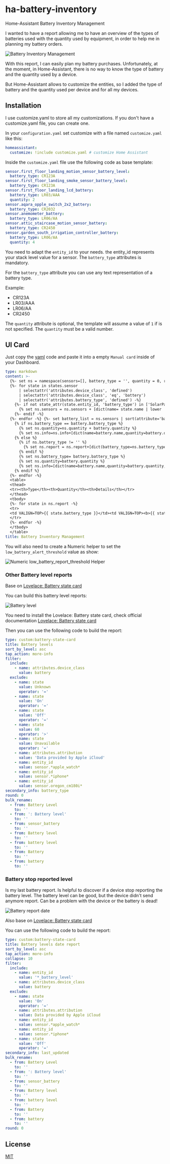 # ha-battery-inventory
Home-Assistant Battery Inventory Management

I wanted to have a report allowing me to have an overview of the types of batteries used with the quantity used by equipment, in order to help me in planning my battery orders.

![Battery Inventory Management][report]

With this report, I can easily plan my battery purchases.
Unfortunately, at the moment, in Home-Assistant, there is no way to know the type of battery and the quantity used by a device.

But Home-Assistant allows to customize the entities, so I added the type of battery and the quantity used per device and for all my devices.

## Installation

I use customize.yaml to store all my customizations. If you don't have a customize.yaml file, you can create one.

In your `configuration.yaml` set customize with a file named `customize.yaml` like this:

```yaml
homeassistant:
  customize: !include customize.yaml # customize Home Assistant
```

Inside the `customize.yaml` file use the following code as base template:
<!-- MARKDOWN-AUTO-DOCS:START (CODE:src=./config/customize.yaml) -->
<!-- The below code snippet is automatically added from ./config/customize.yaml -->
```yaml
sensor.first_floor_landing_motion_sensor_battery_level:
  battery_type: CR123A
sensor.first_floor_landing_smoke_sensor_battery_level:
  battery_type: CR123A
sensor.first_floor_landing_lcd_battery:
  battery_type: LR03/AAA
  quantity: 2
sensor.aqara_opple_switch_2x2_battery:
  battery_type: CR2032
sensor.anemometer_battery:
  battery_type: LR06/AA
sensor.attic_staircase_motion_sensor_battery:
  battery_type: CR2450
sensor.garden_south_irrigation_controller_battery:
  battery_type: LR06/AA
  quantity: 4
```
<!-- MARKDOWN-AUTO-DOCS:END -->

You need to adapt the `entity_id` to your needs. the entity_id represents your stack level value for a sensor.
The `battery_type` attributes is mandatory.

For the `battery_type` attribute you can use any text representation of a battery type.

Example:

- CR123A
- LR03/AAA
- LR06/AA
- CR2450

The `quantity` attribute is optional, the template will assume a value of `1` if is not specified. The `quantity` must be a valid number.

## UI Card

Just copy the [yaml](markdown-card.yam) code and paste it into a empty `Manual card` inside of your Dashboard.

<!-- MARKDOWN-AUTO-DOCS:START (CODE:src=./config/markdown-card.yaml) -->
<!-- The below code snippet is automatically added from ./config/markdown-card.yaml -->
```yaml
type: markdown
content: >-
  {%- set ns = namespace(sensors=[], battery_type = '', quantity = 0, report=[], info=[]) -%}
  {%- for state in states.sensor 
      | selectattr('attributes.device_class', 'defined')
      | selectattr('attributes.device_class', 'eq', 'battery')
      | selectattr('attributes.battery_type', 'defined') -%}
    {%- if not state_attr(state.entity_id, 'battery_type') in ['SolarPanel','DC', 'Battery', 'APCRBC110'] -%}
      {% set ns.sensors = ns.sensors + [dict(name= state.name | lower | replace(':', '') | replace(' battery level', '') | replace(' battery', '') | capitalize() , battery_type=state_attr(state.entity_id, 'battery_type'), quantity=state_attr(state.entity_id, 'quantity') | int(1), level=state.state |int(0) )] %}
    {%- endif -%}
  {%- endfor -%} {%- set battery_list = ns.sensors | sort(attribute='battery_type') %} {%- for battery in battery_list -%}
    {% if ns.battery_type == battery.battery_type %}
      {% set ns.quantity=ns.quantity + battery.quantity %}
      {% set ns.info=ns.info+[dict(name=battery.name,quantity=battery.quantity,level=battery.level)] %}
    {% else %}
      {% if ns.battery_type != '' %}      
        {% set ns.report = ns.report+[dict(battery_type=ns.battery_type, quantity=ns.quantity, info=ns.info | sort(attribute='level')) ] %}
      {% endif %}
      {% set ns.battery_type= battery.battery_type %}
      {% set ns.quantity=battery.quantity %}
      {% set ns.info=[dict(name=battery.name,quantity=battery.quantity,level=battery.level)] %}
    {% endif %}
  {%- endfor -%}
  <table>
  <thead>
  <tr><th>Type</th><th>Quantity</th><th>Details</th></tr>
  </thead>
  <tbody>
  {%- for state in ns.report -%}
  <tr>
  <td VALIGN=TOP>{{ state.battery_type }}</td><td VALIGN=TOP><b>{{ state.quantity }}</b></td> <td VALIGN=TOP> {%- for info in state.info -%} {{ info.quantity }}x {{ info.name }} <font color={{ (info.level < states.input_number.low_battery_report_threshold.state | int) | iif("OrangeRed", "White") }}><b>{{ info.level }}%</b></font><br> {%- endfor -%}<br></td>
  </tr>
  {%- endfor -%}
  </tbody>
  </table>
title: Battery Inventory Management
```
<!-- MARKDOWN-AUTO-DOCS:END -->

You will also need to create a Numeric helper to set the `low_battery_alert_threshold` value as show:

![Numeric low_battery_report_threshold Helper][low_battery-helper]

### Other Battery level reports

Base on [Lovelace: Battery state card](https://community.home-assistant.io/t/lovelace-battery-state-card/100115)

You can build this battery level reports:

![Battery level][battery_level]

You need to install the Lovelace: Battery state card, check official documentation [Lovelace: Battery state card](https://community.home-assistant.io/t/lovelace-battery-state-card/100115)

Then you can use the following code to build the report:

<!-- MARKDOWN-AUTO-DOCS:START (CODE:src=./config/lovelace-battery.yaml) -->
<!-- The below code snippet is automatically added from ./config/lovelace-battery.yaml -->
```yaml
type: custom:battery-state-card
title: Battery levels
sort_by_level: asc
tap_action: more-info
filter:
  include:
    - name: attributes.device_class
      value: battery
  exclude:
    - name: state
      value: Unknown
      operator: '='
    - name: state
      value: 'On'
      operator: '='
    - name: state
      value: 'Off'
      operator: '='
    - name: state
      value: 60
      operator: '>'
    - name: state
      value: Unavailable
      operator: '='
    - name: attributes.attribution
      value: 'Data provided by Apple iCloud'
    - name: entity_id
      value: sensor.*apple_watch*  
    - name: entity_id
      value: sensor.*iphone*    
    - name: entity_id
      value: sensor.oregon_cm180i*
secondary_info: battery_type
round: 0
bulk_rename:
  - from: Battery Level
    to: ''
  - from: ': Battery level'
    to: ''
  - from: sensor_battery
    to: ''
  - from: Battery level
    to: ''
  - from: battery level
    to: ''
  - from: Battery
    to: ''
  - from: battery
    to: ''
```
<!-- MARKDOWN-AUTO-DOCS:END -->

### Battery stop reported level

Is my last battery report.
Is helpful to discover if a device stop reporting the battery level. The battery level can be good, but the device didn't send anymore report. Can be a problem with the device or the battery is dead!

![Battery report date][battery_report_date]

Also base on [Lovelace: Battery state card](https://community.home-assistant.io/t/lovelace-battery-state-card/100115)

You can use the following code to build the report:

<!-- MARKDOWN-AUTO-DOCS:START (CODE:src=./config/lovelace-battery-date.yaml) -->
<!-- The below code snippet is automatically added from ./config/lovelace-battery-date.yaml -->
```yaml
type: custom:battery-state-card
title: Battery levels date report
sort_by_level: asc
tap_action: more-info
collapse: 10
filter:
  include:
    - name: entity_id
      value: '*_battery_level'
    - name: attributes.device_class
      value: battery
  exclude:
    - name: state
      value: 'On'
      operator: '='
    - name: attributes.attribution
      value: Data provided by Apple iCloud
    - name: entity_id
      value: sensor.*apple_watch*
    - name: entity_id
      value: sensor.*iphone*
    - name: state
      value: 'Off'
      operator: '='
secondary_info: last_updated
bulk_rename:
  - from: Battery Level
    to: ''
  - from: ': Battery level'
    to: ''
  - from: sensor_battery
    to: ''
  - from: Battery level
    to: ''
  - from: battery level
    to: ''
  - from: Battery
    to: ''
  - from: battery
    to: ''
round: 0
```
<!-- MARKDOWN-AUTO-DOCS:END -->

## License

[MIT](LICENSE)

[report]: images/report-card.png
[low_battery-helper]: images/low_battery_report_threshold.png
[battery_level]: images/battery_level.png
[low_battery-alert-helper]: images/low_battery_alert_threshold.png
[battery_report_date]: images/battery_report_date.png
